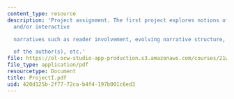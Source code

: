 ```yaml
---
content_type: resource
description: 'Project assignment. The first project explores notions of non-/multi-linear
  and/or interactive

  narratives such as reader involvement, evolving narrative structure, role

  of the author(s), etc.'
file: https://ol-ocw-studio-app-production.s3.amazonaws.com/courses/21w-765j-interactive-and-non-linear-narrative-theory-and-practice-spring-2004/420d125b2f7772cab4f4197b001c6ed3_ProjectI.pdf
file_type: application/pdf
resourcetype: Document
title: ProjectI.pdf
uid: 420d125b-2f77-72ca-b4f4-197b001c6ed3
---
```

